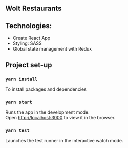  ## Wolt Restaurants 

## Technologies:
- Create React App
- Styling: SASS
- Global state management with Redux

## Project set-up

### `yarn install`

To install packages and dependencies

### `yarn start`

Runs the app in the development mode.<br />
Open [http://localhost:3000](http://localhost:3000) to view it in the browser.

### `yarn test`

Launches the test runner in the interactive watch mode.<br />

